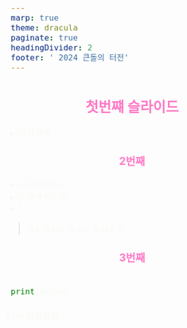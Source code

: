 ```yaml
---
marp: true
theme: dracula 
paginate: true
headingDivider: 2
footer: ' 2024 큰돌의 터전'
---
```


<style>
@import 'default';

/* 전체 배경 및 기본 글꼴 색상 */
section {
  background-color: #282a36; /* Dracula 테마 배경색 */
  color: #f8f8f2; /* 기본 글꼴 색상 */
  padding: 20px;
}

/* 헤더 스타일 */
h1, h2, h3, h4, h5, h6 {
  color: #ff79c6; /* 헤더 글꼴 색상 (핑크) */
  font-weight: bold;
  text-align: center;
}

/* 본문 및 목록 스타일 */
p, li {
  font-size: 18px;
  color: #f8f8f2; /* 본문 글꼴 색상 */
}

/* 코드 블록 및 인라인 코드 스타일 */
code, pre {
  background-color: #44475a; /* 코드 블록 배경 */
  color: #f8f8f2; /* 코드 텍스트 */
  font-size: 16px;
  padding: 8px;
  border-radius: 5px;
}

/* 페이지네이션 스타일 */
section::after {
  content: attr(data-marpit-pagination) '/' attr(data-marpit-pagination-total);
  font-size: 14px;
  color: #6272a4; /* 페이지네이션 색상 (보라색) */
  text-align: center;
  display: block;
  margin-top: 10px;
}

/* 푸터 스타일 */
footer {
  position: absolute;
  bottom: 10px;
  width: 100%;
  text-align: center;
  font-size: 12px;
  color: #6272a4; /* 푸터 색상 */
}
</style>


# 첫번쨰 슬라이드
- 그냥해봄

## 2번째
- ㄴㅁㅇㅁㄴㅇ
- ㄴㅁㅇㅁㄴㅇ
- \
> ㅁㄴㅇㅁㄴㅇㅁㄴㅇㅁㄴㅇ


## 3번째

```py

print(hello)
```

다시 시작하자
